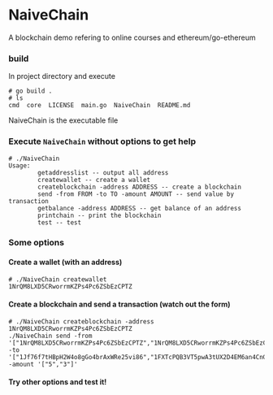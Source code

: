 # NaiveChain
A blockchain demo refering to online courses and ethereum/go-ethereum

### build
In project directory and execute
```
# go build .
# ls
cmd  core  LICENSE  main.go  NaiveChain  README.md
```
NaiveChain is the executable file

### Execute `NaiveChain` without options to get help
```
# ./NaiveChain
Usage:
        getaddresslist -- output all address
        createwallet -- create a wallet
        createblockchain -address ADDRESS -- create a blockchain
        send -from FROM -to TO -amount AMOUNT -- send value by transaction
        getbalance -address ADDRESS -- get balance of an address
        printchain -- print the blockchain
        test -- test

```

### Some options
#### Create a wallet (with an address)
```
# ./NaiveChain createwallet
1NrQM8LXD5CRworrmKZPs4Pc6ZSbEzCPTZ
```
#### Create a blockchain and send a transaction (watch out the form)
```
# ./NaiveChain createblockchain -address 1NrQM8LXD5CRworrmKZPs4Pc6ZSbEzCPTZ
./NaiveChain send -from '["1NrQM8LXD5CRworrmKZPs4Pc6ZSbEzCPTZ","1NrQM8LXD5CRworrmKZPs4Pc6ZSbEzCPTZ"]' -to '["1Jf76f7tHBpH2W4o8gGo4brAxWRe25vi86","1FXTcPQB3VT5pwA3tUX2D4EM6an4CnGn7Y"]' -amount '["5","3"]'
```
#### Try other options and test it!

